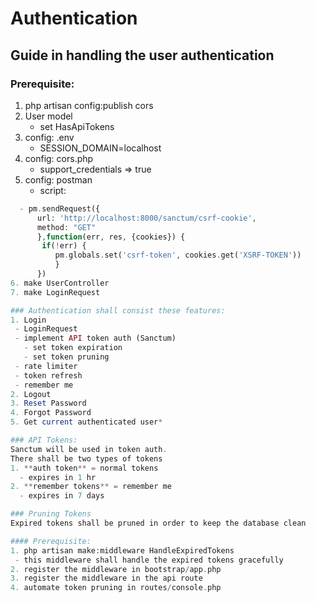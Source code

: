 # Authentication

## Guide in handling the user authentication 

### Prerequisite:
1. php artisan config:publish cors
2. User model
   - set HasApiTokens
3. config: .env
   - SESSION_DOMAIN=localhost 
4. config: cors.php
   - support_credentials => true
5. config: postman
   - script: 
  ```php
    - pm.sendRequest({
        url: 'http://localhost:8000/sanctum/csrf-cookie',
        method: "GET"
        },function(err, res, {cookies}) {
         if(!err) {
            pm.globals.set('csrf-token', cookies.get('XSRF-TOKEN'))
            }
        })
6. make UserController 
7. make LoginRequest

### Authentication shall consist these features:
1. Login
   - LoginRequest
   - implement API token auth (Sanctum)
     - set token expiration 
     - set token pruning
   - rate limiter
   - token refresh 
   - remember me 
2. Logout 
3. Reset Password 
4. Forgot Password
5. Get current authenticated user*

### API Tokens:
Sanctum will be used in token auth.   
There shall be two types of tokens 
  1. **auth token** = normal tokens
    - expires in 1 hr
  2. **remember tokens** = remember me 
    - expires in 7 days

### Pruning Tokens
Expired tokens shall be pruned in order to keep the database clean 

#### Prerequisite:
1. php artisan make:middleware HandleExpiredTokens
   - this middleware shall handle the expired tokens gracefully 
2. register the middleware in bootstrap/app.php
3. register the middleware in the api route
4. automate token pruning in routes/console.php 


